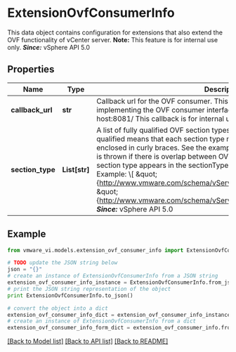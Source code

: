 # ExtensionOvfConsumerInfo

This data object contains configuration for extensions that also extend the OVF functionality of vCenter server.  **Note:** This feature is for internal use only.  ***Since:*** vSphere API 5.0 

## Properties
Name | Type | Description | Notes
------------ | ------------- | ------------- | -------------
**callback_url** | **str** | Callback url for the OVF consumer.  This URL must point to a SOAP API implementing the OVF consumer interface.  Example: https://extension-host:8081/  This callback is for internal use only.  ***Since:*** vSphere API 5.0  | 
**section_type** | **List[str]** | A list of fully qualified OVF section types that this consumer handles.  Fully qualified means that each section type must be prefixed with its namespace enclosed in curly braces. See the examples below.  An InvalidArgument error is thrown if there is overlap between OVF consumers, meaning that the same section type appears in the sectionType list of more than one OVF consumer.  Example: \\[ \&quot;{http://www.vmware.com/schema/vServiceManager}vServiceDependency\&quot;, \&quot;{http://www.vmware.com/schema/vServiceManager}vServiceBinding\&quot; \\]  ***Since:*** vSphere API 5.0  | 

## Example

```python
from vmware_vi.models.extension_ovf_consumer_info import ExtensionOvfConsumerInfo

# TODO update the JSON string below
json = "{}"
# create an instance of ExtensionOvfConsumerInfo from a JSON string
extension_ovf_consumer_info_instance = ExtensionOvfConsumerInfo.from_json(json)
# print the JSON string representation of the object
print ExtensionOvfConsumerInfo.to_json()

# convert the object into a dict
extension_ovf_consumer_info_dict = extension_ovf_consumer_info_instance.to_dict()
# create an instance of ExtensionOvfConsumerInfo from a dict
extension_ovf_consumer_info_form_dict = extension_ovf_consumer_info.from_dict(extension_ovf_consumer_info_dict)
```
[[Back to Model list]](../README.md#documentation-for-models) [[Back to API list]](../README.md#documentation-for-api-endpoints) [[Back to README]](../README.md)


